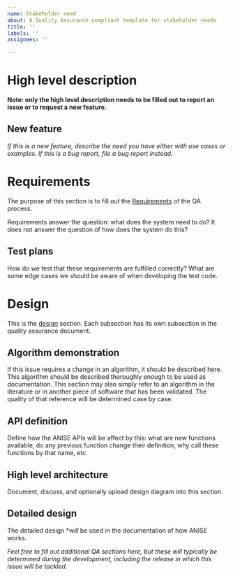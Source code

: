 ```yaml
---
name: Stakeholder need
about: A Quality Assurance compliant template for stakeholder needs
title: ''
labels: ''
assignees: ''

---
```


# High level description

**Note: only the high level description needs to be filled out to report an issue or to request a new feature.**

## New feature
_If this is a new feature, describe the need you have either with use cases or examples. If this is a bug report, file a bug report instead._

# Requirements
The purpose of this section is to fill out the [Requirements](https://quality.nyxspace.com/process/requirements/) of the QA process.

Requirements answer the question: what does the system need to do? It does not answer the question of how does the system do this?

## Test plans
How do we test that these requirements are fulfilled correctly? What are some edge cases we should be aware of when developing the test code.

# Design

This is the [design](https://quality.nyxspace.com/process/design/) section. Each subsection has its own subsection in the quality assurance document.

## Algorithm demonstration
If this issue requires a change in an algorithm, it should be described here. This algorithm should be described thoroughly enough to be used as documentation. This section may also simply refer to an algorithm in the literature or in another piece of software that has been validated. The quality of that reference will be determined case by case.

## API definition
Define how the ANISE APIs will be affect by this: what are new functions available, do any previous function change their definition, why call these functions by that name, etc.

## High level architecture
Document, discuss, and optionally upload design diagram into this section.

## Detailed design
The detailed design **will* be used in the documentation of how ANISE works. 

_Feel free to fill out additional QA sections here, but these will typically be determined during the development, including the release in which this issue will be tackled._
